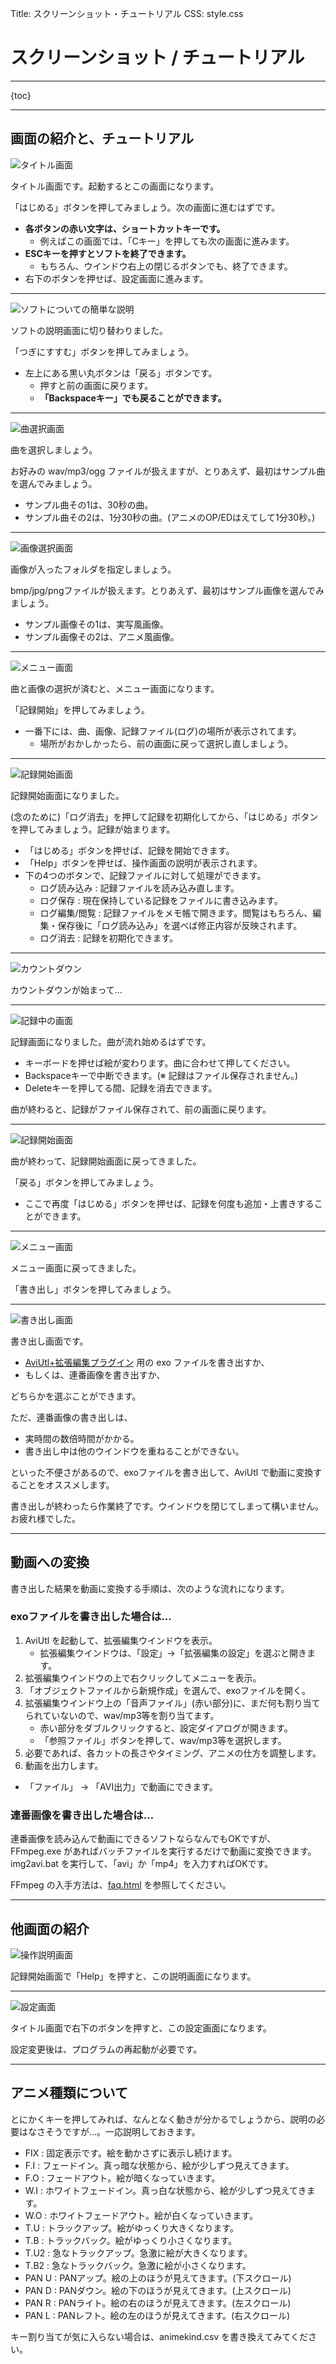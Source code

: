 Title: スクリーンショット・チュートリアル
CSS: style.css

スクリーンショット / チュートリアル
===================================

- - - -

{toc}

- - - -

画面の紹介と、チュートリアル
----------------------------

![タイトル画面](ss_anipvemk_01.png)

タイトル画面です。起動するとこの画面になります。

「はじめる」ボタンを押してみましょう。次の画面に進むはずです。

* **各ボタンの赤い文字は、ショートカットキーです。**
  * 例えばこの画面では、「Cキー」を押しても次の画面に進みます。
* **ESCキーを押すとソフトを終了できます。**
  * もちろん、ウインドウ右上の閉じるボタンでも、終了できます。
* 右下のボタンを押せば、設定画面に進みます。

- - - -

![ソフトについての簡単な説明](ss_anipvemk_03.png)

ソフトの説明画面に切り替わりました。

「つぎにすすむ」ボタンを押してみましょう。

* 左上にある黒い丸ボタンは「戻る」ボタンです。
  * 押すと前の画面に戻ります。
  * **「Backspaceキー」でも戻ることができます。**

- - - -

![曲選択画面](ss_anipvemk_04.png)

曲を選択しましょう。

お好みの wav/mp3/ogg ファイルが扱えますが、とりあえず、最初はサンプル曲を選んでみましょう。

* サンプル曲その1は、30秒の曲。
* サンプル曲その2は、1分30秒の曲。(アニメのOP/EDはえてして1分30秒。)

- - - -

![画像選択画面](ss_anipvemk_05.png)

画像が入ったフォルダを指定しましょう。

bmp/jpg/pngファイルが扱えます。とりあえず、最初はサンプル画像を選んでみましょう。

* サンプル画像その1は、実写風画像。
* サンプル画像その2は、アニメ風画像。

- - - -

![メニュー画面](ss_anipvemk_07.png)

曲と画像の選択が済むと、メニュー画面になります。

「記録開始」を押してみましょう。

* 一番下には、曲、画像、記録ファイル(ログ)の場所が表示されてます。
  * 場所がおかしかったら、前の画面に戻って選択し直しましょう。

- - - -

![記録開始画面](ss_anipvemk_08.png)

記録開始画面になりました。

(念のために)「ログ消去」を押して記録を初期化してから、「はじめる」ボタンを押してみましょう。記録が始まります。

* 「はじめる」ボタンを押せば、記録を開始できます。
* 「Help」ボタンを押せば、操作画面の説明が表示されます。
* 下の4つのボタンで、記録ファイルに対して処理ができます。
  * ログ読み込み : 記録ファイルを読み込み直します。
  * ログ保存 : 現在保持している記録をファイルに書き込みます。
  * ログ編集/閲覧 : 記録ファイルをメモ帳で開きます。閲覧はもちろん、編集・保存後に「ログ読み込み」を選べば修正内容が反映されます。
  * ログ消去 : 記録を初期化できます。

- - - -

![カウントダウン](ss_anipvemk_10.png)

カウントダウンが始まって…

- - - -

![記録中の画面](ss_anipvemk_11.png)

記録画面になりました。曲が流れ始めるはずです。

* キーボードを押せば絵が変わります。曲に合わせて押してください。
* Backspaceキーで中断できます。(※ 記録はファイル保存されません。)
* Deleteキーを押してる間、記録を消去できます。

曲が終わると、記録がファイル保存されて、前の画面に戻ります。

- - - -

![記録開始画面](ss_anipvemk_08.png)

曲が終わって、記録開始画面に戻ってきました。

「戻る」ボタンを押してみましょう。

* ここで再度「はじめる」ボタンを押せば、記録を何度も追加・上書きすることができます。


- - - -

![メニュー画面](ss_anipvemk_07.png)

メニュー画面に戻ってきました。

「書き出し」ボタンを押してみましょう。

- - - -

![書き出し画面](ss_anipvemk_12.png)

書き出し画面です。

* [AviUtl+拡張編集プラグイン](http://spring-fragrance.mints.ne.jp/aviutl/) 用の exo ファイルを書き出すか、
* もしくは、連番画像を書き出すか、

どちらかを選ぶことができます。

ただ、連番画像の書き出しは、

* 実時間の数倍時間がかかる。
* 書き出し中は他のウインドウを重ねることができない。

といった不便さがあるので、exoファイルを書き出して、AviUtl で動画に変換することをオススメします。

書き出しが終わったら作業終了です。ウインドウを閉じてしまって構いません。お疲れ様でした。

- - - -

動画への変換
------------

書き出した結果を動画に変換する手順は、次のような流れになります。

### exoファイルを書き出した場合は…

1. AviUtl を起動して、拡張編集ウインドウを表示。
    * 拡張編集ウインドウは、「設定」→「拡張編集の設定」を選ぶと開きます。
2. 拡張編集ウインドウの上で右クリックしてメニューを表示。
3. 「オブジェクトファイルから新規作成」を選んで、exoファイルを開く。
4. 拡張編集ウインドウ上の「音声ファイル」(赤い部分)に、まだ何も割り当てられていないので、wav/mp3等を割り当てます。
    * 赤い部分をダブルクリックすると、設定ダイアログが開きます。
    * 「参照ファイル」ボタンを押して、wav/mp3等を選択します。
5. 必要であれば、各カットの長さやタイミング、アニメの仕方を調整します。
6. 動画を出力します。
  * 「ファイル」 → 「AVI出力」で動画にできます。


### 連番画像を書き出した場合は…

連番画像を読み込んで動画にできるソフトならなんでもOKですが、FFmpeg.exe があればバッチファイルを実行するだけで動画に変換できます。img2avi.bat を実行して、「avi」か「mp4」を入力すればOKです。

FFmpeg の入手方法は、[faq.html](./faq.html) を参照してください。

- - - -

他画面の紹介
------------

![操作説明画面](ss_anipvemk_09.png)

記録開始画面で「Help」を押すと、この説明画面になります。

- - - -

![設定画面](ss_anipvemk_02.png)

タイトル画面で右下のボタンを押すと、この設定画面になります。

設定変更後は、プログラムの再起動が必要です。

- - - -

アニメ種類について
------------------

とにかくキーを押してみれば、なんとなく動きが分かるでしょうから、説明の必要はなさそうですが…。一応説明しておきます。

* FIX : 固定表示です。絵を動かさずに表示し続けます。
* F.I : フェードイン。真っ暗な状態から、絵が少しずつ見えてきます。
* F.O : フェードアウト。絵が暗くなっていきます。
* W.I : ホワイトフェードイン。真っ白な状態から、絵が少しずつ見えてきます。
* W.O : ホワイトフェードアウト。絵が白くなっていきます。
* T.U : トラックアップ。絵がゆっくり大きくなります。
* T.B : トラックバック。絵がゆっくり小さくなります。
* T.U2 : 急なトラックアップ。急激に絵が大きくなります。
* T.B2 : 急なトラックバック。急激に絵が小さくなります。
* PAN U : PANアップ。絵の上のほうが見えてきます。(下スクロール)
* PAN D : PANダウン。絵の下のほうが見えてきます。(上スクロール)
* PAN R : PANライト。絵の右のほうが見えてきます。(左スクロール)
* PAN L : PANレフト。絵の左のほうが見えてきます。(右スクロール)

キー割り当てが気に入らない場合は、animekind.csv を書き換えてみてください。

